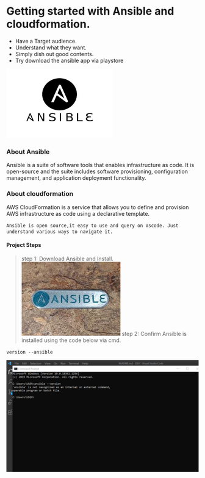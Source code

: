 # Getting started with Ansible and cloudformation.
- Have a Target audience.
- Understand what they want.
- Simply dish out good contents.
- Try download the ansible app via playstore

![ANS](./img/0.png)

### About Ansible
Ansible is a suite of software tools that enables infrastructure as code. It is open-source and the suite includes software provisioning, configuration management, and application deployment functionality.
### About cloudformation
AWS CloudFormation is a service that allows you to define and provision AWS infrastructure as code using a declarative template.

```
Ansible is open source,it easy to use and query on Vscode. Just understand various ways to navigate it.
```
#### Project Steps
> step 1: Download Ansible and Install.
![ans](./img/1.jpg)
> step 2: Confirm Ansible is installed using the code below via cmd.
```
version --ansible
```
![ans](./img/con1.png)